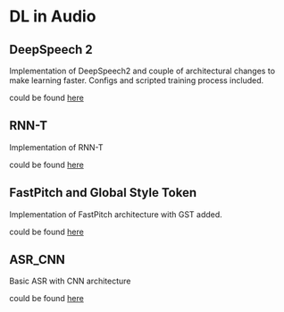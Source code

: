 # DL in Audio

## DeepSpeech 2

Implementation of DeepSpeech2 and couple of architectural changes to make learning faster. Configs and scripted training process included.

could be found [here](./DeepSpeech2/)


## RNN-T

Implementation of RNN-T

could be found [here](./RNN-T.ipynb)

## FastPitch and Global Style Token

Implementation of FastPitch architecture with GST added. 

could be found [here](./FastPitch_GST.ipynb)

## ASR_CNN

Basic ASR with CNN architecture

could be found [here](./ASR_CNN.ipynb)
